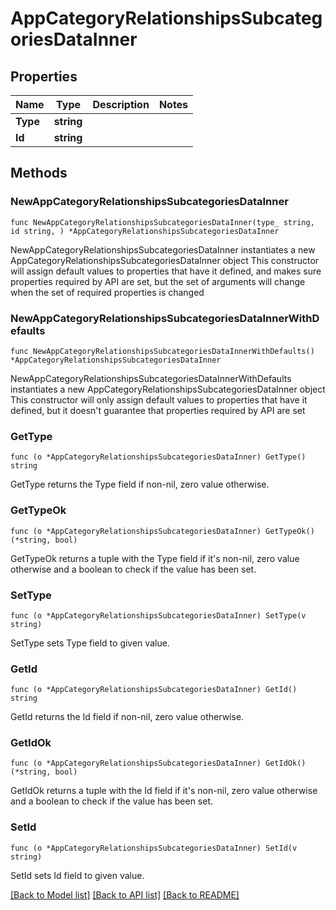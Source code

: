# AppCategoryRelationshipsSubcategoriesDataInner

## Properties

Name | Type | Description | Notes
------------ | ------------- | ------------- | -------------
**Type** | **string** |  | 
**Id** | **string** |  | 

## Methods

### NewAppCategoryRelationshipsSubcategoriesDataInner

`func NewAppCategoryRelationshipsSubcategoriesDataInner(type_ string, id string, ) *AppCategoryRelationshipsSubcategoriesDataInner`

NewAppCategoryRelationshipsSubcategoriesDataInner instantiates a new AppCategoryRelationshipsSubcategoriesDataInner object
This constructor will assign default values to properties that have it defined,
and makes sure properties required by API are set, but the set of arguments
will change when the set of required properties is changed

### NewAppCategoryRelationshipsSubcategoriesDataInnerWithDefaults

`func NewAppCategoryRelationshipsSubcategoriesDataInnerWithDefaults() *AppCategoryRelationshipsSubcategoriesDataInner`

NewAppCategoryRelationshipsSubcategoriesDataInnerWithDefaults instantiates a new AppCategoryRelationshipsSubcategoriesDataInner object
This constructor will only assign default values to properties that have it defined,
but it doesn't guarantee that properties required by API are set

### GetType

`func (o *AppCategoryRelationshipsSubcategoriesDataInner) GetType() string`

GetType returns the Type field if non-nil, zero value otherwise.

### GetTypeOk

`func (o *AppCategoryRelationshipsSubcategoriesDataInner) GetTypeOk() (*string, bool)`

GetTypeOk returns a tuple with the Type field if it's non-nil, zero value otherwise
and a boolean to check if the value has been set.

### SetType

`func (o *AppCategoryRelationshipsSubcategoriesDataInner) SetType(v string)`

SetType sets Type field to given value.


### GetId

`func (o *AppCategoryRelationshipsSubcategoriesDataInner) GetId() string`

GetId returns the Id field if non-nil, zero value otherwise.

### GetIdOk

`func (o *AppCategoryRelationshipsSubcategoriesDataInner) GetIdOk() (*string, bool)`

GetIdOk returns a tuple with the Id field if it's non-nil, zero value otherwise
and a boolean to check if the value has been set.

### SetId

`func (o *AppCategoryRelationshipsSubcategoriesDataInner) SetId(v string)`

SetId sets Id field to given value.



[[Back to Model list]](../README.md#documentation-for-models) [[Back to API list]](../README.md#documentation-for-api-endpoints) [[Back to README]](../README.md)


